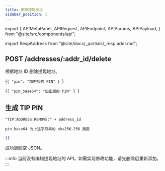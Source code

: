```yaml
---
title: 删除提现地址
sidebar_position: 5
---
```


import {
  APIMetaPanel,
  APIRequest,
  APIEndpoint,
  APIParams,
  APIPayload,
} from "@site/src/components/api";

import RespAddress from "@site/docs/_partials/_resp.addr.md";

## POST /addresses/:addr_id/delete

根据地址 ID 删除提现地址。

<APIEndpoint url="/addresses/:addr_id/delete" />

<APIMetaPanel scope="Authorized" scopeNote="" />

<APIParams
  p-addr_id="要删除的地址 ID"
  p-addr_id-required={true}
/>

<APIPayload>{`{
  "pin": "加密后的 PIN"
}
`}</APIPayload>

<APIRequest
  title="Delete an ETH address"
  method="POST"
  url='/addresses/ba3a2e33-efde-40b9-9cac-c293f0d1a3f2/delete --data &apos;{"pin":"d2EJy5kmt56d3U5PeKm+TJLBnXBuyxBTcWxytL8pk/LXwJEak9r8iVMcASjgvoO+"}&apos;'
/>

<APIPayload>{`{
  "pin_base64": "加密后的 PIN"
}
`}</APIPayload>

## 生成 TIP PIN

```
"TIP:ADDRESS:REMOVE:" + address_id

pin_base64 为上述字符串的 sha256-256 摘要
```

```json title="Response"
{}
```

成功返回空 JSON。

:::info
当前没有编辑提现地址的 API。如需实现修改功能，请先删除后重新添加。
:::
